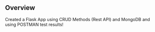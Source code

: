 ## Overview

Created a Flask App using CRUD Methods (Rest API) and MongoDB and using POSTMAN test results!